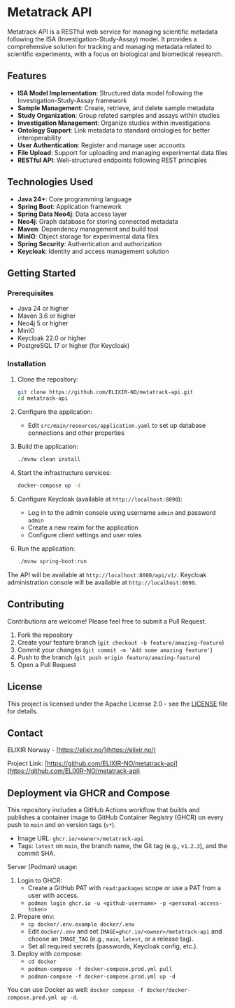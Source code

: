 # Metatrack API

Metatrack API is a RESTful web service for managing scientific metadata following the ISA (Investigation-Study-Assay)
model. It provides a comprehensive solution for tracking and managing metadata related to scientific experiments, with a
focus on biological and biomedical research.

## Features

- **ISA Model Implementation**: Structured data model following the Investigation-Study-Assay framework
- **Sample Management**: Create, retrieve, and delete sample metadata
- **Study Organization**: Group related samples and assays within studies
- **Investigation Management**: Organize studies within investigations
- **Ontology Support**: Link metadata to standard ontologies for better interoperability
- **User Authentication**: Register and manage user accounts
- **File Upload**: Support for uploading and managing experimental data files
- **RESTful API**: Well-structured endpoints following REST principles

## Technologies Used

- **Java 24+**: Core programming language
- **Spring Boot**: Application framework
- **Spring Data Neo4j**: Data access layer
- **Neo4j**: Graph database for storing connected metadata
- **Maven**: Dependency management and build tool
- **MinIO**: Object storage for experimental data files
- **Spring Security**: Authentication and authorization
- **Keycloak**: Identity and access management solution

## Getting Started

### Prerequisites

- Java 24 or higher
- Maven 3.6 or higher
- Neo4j 5 or higher
- MinIO
- Keycloak 22.0 or higher
- PostgreSQL 17 or higher (for Keycloak)

### Installation

1. Clone the repository:
   ```bash
   git clone https://github.com/ELIXIR-NO/metatrack-api.git
   cd metatrack-api
   ```

2. Configure the application:
    - Edit `src/main/resources/application.yaml` to set up database connections and other properties

3. Build the application:
   ```bash
   ./mvnw clean install
   ```

4. Start the infrastructure services:
   ```bash
   docker-compose up -d
   ```

5. Configure Keycloak (available at `http://localhost:8090`):
    - Log in to the admin console using username `admin` and password `admin`
    - Create a new realm for the application
    - Configure client settings and user roles

6. Run the application:
   ```bash
   ./mvnw spring-boot:run
   ```

The API will be available at `http://localhost:8080/api/v1/`.
Keycloak administration console will be available at `http://localhost:8090`.

## Contributing

Contributions are welcome! Please feel free to submit a Pull Request.

1. Fork the repository
2. Create your feature branch (`git checkout -b feature/amazing-feature`)
3. Commit your changes (`git commit -m 'Add some amazing feature'`)
4. Push to the branch (`git push origin feature/amazing-feature`)
5. Open a Pull Request

## License

This project is licensed under the Apache License 2.0 - see the [LICENSE](LICENSE) file for details.

## Contact

ELIXIR Norway - [https://elixir.no/](https://elixir.no/)

Project Link: [https://github.com/ELIXIR-NO/metatrack-api](https://github.com/ELIXIR-NO/metatrack-api)

## Deployment via GHCR and Compose

This repository includes a GitHub Actions workflow that builds and publishes a container image to GitHub Container Registry (GHCR) on every push to `main` and on version tags (`v*`).

- Image URL: `ghcr.io/<owner>/metatrack-api`
- Tags: `latest` on `main`, the branch name, the Git tag (e.g., `v1.2.3`), and the commit SHA.

Server (Podman) usage:
1. Login to GHCR:
   - Create a GitHub PAT with `read:packages` scope or use a PAT from a user with access.
   - `podman login ghcr.io -u <github-username> -p <personal-access-token>`
2. Prepare env:
   - `cp docker/.env.example docker/.env`
   - Edit `docker/.env` and set `IMAGE=ghcr.io/<owner>/metatrack-api` and choose an `IMAGE_TAG` (e.g., `main`, `latest`, or a release tag).
   - Set all required secrets (passwords, Keycloak config, etc.).
3. Deploy with compose:
   - `cd docker`
   - `podman-compose -f docker-compose.prod.yml pull`
   - `podman-compose -f docker-compose.prod.yml up -d`

You can use Docker as well: `docker compose -f docker/docker-compose.prod.yml up -d`.
